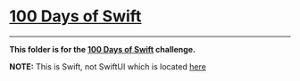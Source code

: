 # [100 Days of Swift](https://www.hackingwithswift.com/100)

---

**This folder is for the [100 Days of Swift](https://www.hackingwithswift.com/100) challenge.**

**NOTE:** This is Swift, not SwiftUI which is located [here](/100DaysOfSwiftUI/)

